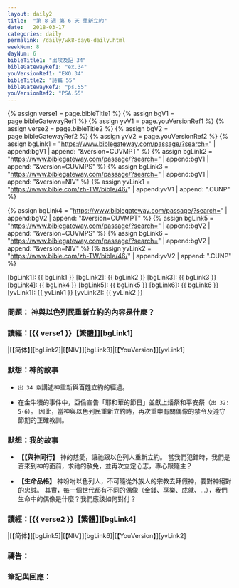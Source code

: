 ```yaml
---
layout: daily2
title:  "第 8 週 第 6 天 重新立約"
date:   2018-03-17
categories: daily
permalink: /daily/wk8-day6-daily.html
weekNum: 8
dayNum: 6
bibleTitle1: "出埃及記 34"
bibleGatewayRef1: "ex.34"
youVersionRef1: "EXO.34"
bibleTitle2: "詩篇 55"
bibleGatewayRef2: "ps.55"
youVersionRef2: "PSA.55"
---
```


{% assign verse1 = page.bibleTitle1 %}
{% assign bgV1 = page.bibleGatewayRef1 %}
{% assign yvV1 = page.youVersionRef1 %}
{% assign verse2 = page.bibleTitle2 %}
{% assign bgV2 = page.bibleGatewayRef2 %}
{% assign yvV2 = page.youVersionRef2 %}
{% assign bgLink1 = "https://www.biblegateway.com/passage/?search=" | append:bgV1 | append: "&version=CUVMPT" %}
{% assign bgLink2 = "https://www.biblegateway.com/passage/?search=" | append:bgV1 | append: "&version=CUVMPS" %}
{% assign bgLink3 = "https://www.biblegateway.com/passage/?search=" | append:bgV1 | append: "&version=NIV" %}
{% assign yvLink1 = "https://www.bible.com/zh-TW/bible/46/" | append:yvV1 | append: ".CUNP" %}

{% assign bgLink4 = "https://www.biblegateway.com/passage/?search=" | append:bgV2 | append: "&version=CUVMPT" %}
{% assign bgLink5 = "https://www.biblegateway.com/passage/?search=" | append:bgV2 | append: "&version=CUVMPS" %}
{% assign bgLink6 = "https://www.biblegateway.com/passage/?search=" | append:bgV2 | append: "&version=NIV" %}
{% assign yvLink2 = "https://www.bible.com/zh-TW/bible/46/" | append:yvV2 | append: ".CUNP" %}

[bgLink1]: {{ bgLink1 }}
[bgLink2]: {{ bgLink2 }}
[bgLink3]: {{ bgLink3 }}
[bgLink4]: {{ bgLink4 }}
[bgLink5]: {{ bgLink5 }}
[bgLink6]: {{ bgLink6 }}
[yvLink1]: {{ yvLink1 }}
[yvLink2]: {{ yvLink2 }}



### 問題： 神與以色列民重新立約的內容是什麼？

### 讀經：[{{ verse1 }}【繁體】][bgLink1] 

|[【简体】][bgLink2]|[【NIV】][bgLink3]|[【YouVersion】][yvLink1] 

### 默想：神的故事 
+ `出 34 章`講述神重新與百姓立約的經過。

+ 在金牛犢的事件中，亞倫宣告「耶和華的節日」並獻上燔祭和平安祭（`出 32: 5-6`）。
因此，當神與以色列民重新立約時，再次重申有關偶像的禁令及遵守節期的正確教訓。

### 默想：我的故事 
+ **【【與神同行】** 神的慈愛，讓祂跟以色列人重新立約。
當我們犯錯時，我們是否來到神的面前，求祂的赦免，並再次立定心志，專心跟隨主？

+ **【生命品格】** 神吩咐以色列人，不可隨從外族人的宗教去拜假神，要對神絕對的忠誠。
其實，每一個世代都有不同的偶像（金錢、享樂、成就、...），我們生命中的偶像是什麼？我們應該如何對付？

### 讀經：[{{ verse2 }}【繁體】][bgLink4]

|[【简体】][bgLink5]|[【NIV】][bgLink6]|[【YouVersion】][yvLink2]

### 禱告：

### 筆記與回應：
